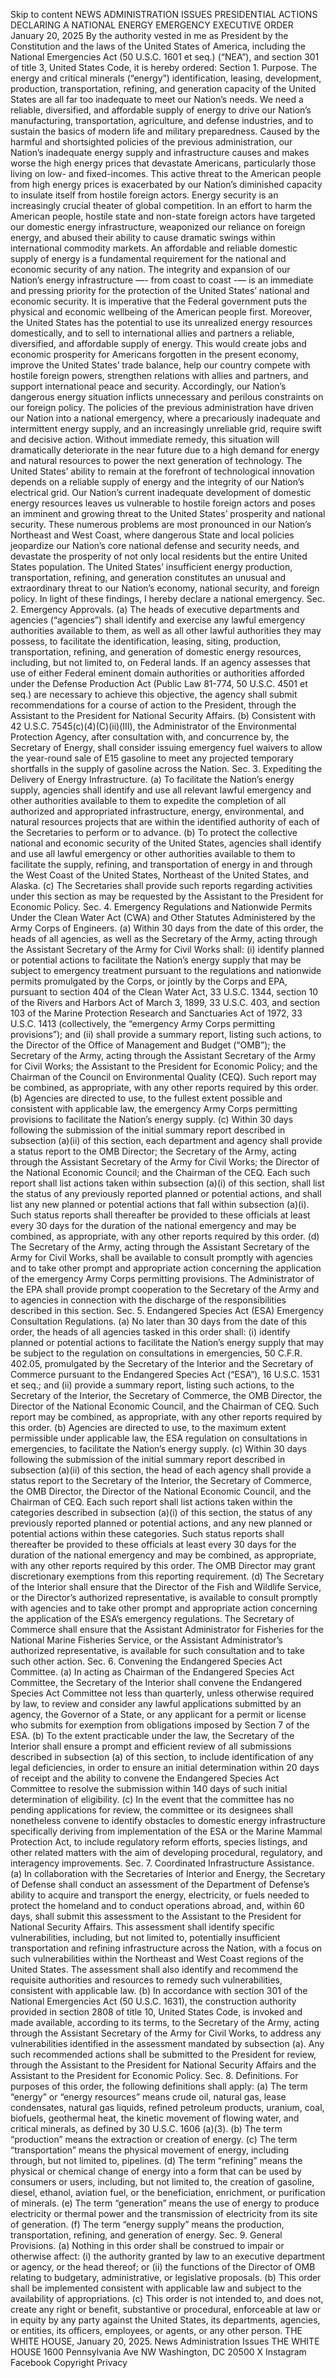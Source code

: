 Skip to content
NEWS
ADMINISTRATION
ISSUES
PRESIDENTIAL ACTIONS
DECLARING A NATIONAL ENERGY EMERGENCY
EXECUTIVE ORDER
January 20, 2025
By the authority vested in me as President by the Constitution and the laws of the United States of America, including the National Emergencies Act (50 U.S.C. 1601 et seq.) (“NEA”), and section 301 of title 3, United States Code, it is hereby ordered:
Section 1.  Purpose.  The energy and critical minerals (“energy”) identification, leasing, development, production, transportation, refining, and generation capacity of the United States are all far too inadequate to meet our Nation’s needs.  We need a reliable, diversified, and affordable supply of energy to drive our Nation’s manufacturing, transportation, agriculture, and defense industries, and to sustain the basics of modern life and military preparedness.  Caused by the harmful and shortsighted policies of the previous administration, our Nation’s inadequate energy supply and infrastructure causes and makes worse the high energy prices that devastate Americans, particularly those living on low- and fixed-incomes.
This active threat to the American people from high energy prices is exacerbated by our Nation’s diminished capacity to insulate itself from hostile foreign actors.  Energy security is an increasingly crucial theater of global competition.  In an effort to harm the American people, hostile state and non-state foreign actors have targeted our domestic energy infrastructure, weaponized our reliance on foreign energy, and abused their ability to cause dramatic swings within international commodity markets.  An affordable and reliable domestic supply of energy is a fundamental requirement for the national and economic security of any nation.
The integrity and expansion of our Nation’s energy infrastructure —- from coast to coast -— is an immediate and pressing priority for the protection of the United States’ national and economic security.  It is imperative that the Federal government puts the physical and economic wellbeing of the American people first.
Moreover, the United States has the potential to use its unrealized energy resources domestically, and to sell to international allies and partners a reliable, diversified, and affordable supply of energy.  This would create jobs and economic prosperity for Americans forgotten in the present economy, improve the United States’ trade balance, help our country compete with hostile foreign powers, strengthen relations with allies and partners, and support international peace and security.  Accordingly, our Nation’s dangerous energy situation inflicts unnecessary and perilous constraints on our foreign policy.
The policies of the previous administration have driven our Nation into a national emergency, where a precariously inadequate and intermittent energy supply, and an increasingly unreliable grid, require swift and decisive action.  Without immediate remedy, this situation will dramatically deteriorate in the near future due to a high demand for energy and natural resources to power the next generation of technology.  The United States’ ability to remain at the forefront of technological innovation depends on a reliable supply of energy and the integrity of our Nation’s electrical grid.  Our Nation’s current inadequate development of domestic energy resources leaves us vulnerable to hostile foreign actors and poses an imminent and growing threat to the United States’ prosperity and national security.
These numerous problems are most pronounced in our Nation’s Northeast and West Coast, where dangerous State and local policies jeopardize our Nation’s core national defense and security needs, and devastate the prosperity of not only local residents but the entire United States population.  The United States’ insufficient energy production, transportation, refining, and generation constitutes an unusual and extraordinary threat to our Nation’s economy, national security, and foreign policy.  In light of these findings, I hereby declare a national emergency.
Sec. 2. Emergency Approvals.  (a)  The heads of executive departments and agencies (“agencies”) shall identify and exercise any lawful emergency authorities available to them, as well as all other lawful authorities they may possess, to facilitate the identification, leasing, siting, production, transportation, refining, and generation of domestic energy resources, including, but not limited to, on Federal lands.  If an agency assesses that use of either Federal eminent domain authorities or authorities afforded under the Defense Production Act (Public Law 81-774, 50 U.S.C. 4501 et seq.) are necessary to achieve this objective, the agency shall submit recommendations for a course of action to the President, through the Assistant to the President for National Security Affairs.
(b)  Consistent with 42 U.S.C. 7545(c)(4)(C)(ii)(III), the Administrator of the Environmental Protection Agency, after consultation with, and concurrence by, the Secretary of Energy, shall consider issuing emergency fuel waivers to allow the year-round sale of E15 gasoline to meet any projected temporary shortfalls in the supply of gasoline across the Nation.
Sec. 3. Expediting the Delivery of Energy Infrastructure.  (a)   To facilitate the Nation’s energy supply, agencies shall identify and use all relevant lawful emergency and other authorities available to them to expedite the completion of all authorized and appropriated infrastructure, energy, environmental, and natural resources projects that are within the identified authority of each of the Secretaries to perform or to advance.
(b)  To protect the collective national and economic security of the United States, agencies shall identify and use all lawful emergency or other authorities available to them to facilitate the supply, refining, and transportation of energy in and through the West Coast of the United States, Northeast of the United States, and Alaska.
(c)  The Secretaries shall provide such reports regarding activities under this section as may be requested by the Assistant to the President for Economic Policy.
Sec. 4.  Emergency Regulations and Nationwide Permits Under the Clean Water Act (CWA) and Other Statutes Administered by the Army Corps of Engineers.  (a)  Within 30 days from the date of this order, the heads of all agencies, as well as the Secretary of the Army, acting through the Assistant Secretary of the Army for Civil Works shall:
(i)   identify planned or potential actions to facilitate the Nation’s energy supply that may be subject to emergency treatment pursuant to the regulations and nationwide permits promulgated by the Corps, or jointly by the Corps and EPA, pursuant to section 404 of the Clean Water Act, 33 U.S.C. 1344, section 10 of the Rivers and Harbors Act of March 3, 1899, 33 U.S.C. 403, and section 103 of the Marine Protection Research and Sanctuaries Act of 1972, 33 U.S.C. 1413 (collectively, the “emergency Army Corps permitting provisions”); and
(ii)  shall provide a summary report, listing such actions, to the Director of the Office of Management and Budget (“OMB”); the Secretary of the Army, acting through the Assistant Secretary of the Army for Civil Works; the Assistant to the President for Economic Policy; and the Chairman of the Council on Environmental Quality (CEQ).  Such report may be combined, as appropriate, with any other reports required by this order.
(b)  Agencies are directed to use, to the fullest extent possible and consistent with applicable law, the emergency Army Corps permitting provisions to facilitate the Nation’s energy supply.
(c)  Within 30 days following the submission of the initial summary report described in subsection (a)(ii) of this section, each department and agency shall provide a status report to the OMB Director; the Secretary of the Army, acting through the Assistant Secretary of the Army for Civil Works; the Director of the National Economic Council; and the Chairman of the CEQ. Each such report shall list actions taken within subsection (a)(i) of this section, shall list the status of any previously reported planned or potential actions, and shall list any new planned or potential actions that fall within subsection (a)(i).  Such status reports shall thereafter be provided to these officials at least every 30 days for the duration of the national emergency and may be combined, as appropriate, with any other reports required by this order.
(d)  The Secretary of the Army, acting through the Assistant Secretary of the Army for Civil Works, shall be available to consult promptly with agencies and to take other prompt and appropriate action concerning the application of the emergency Army Corps permitting provisions.  The Administrator of the EPA shall provide prompt cooperation to the Secretary of the Army and to agencies in connection with the discharge of the responsibilities described in this section.
Sec. 5. Endangered Species Act (ESA) Emergency Consultation Regulations.  (a)  No later than 30 days from the date of this order, the heads of all agencies tasked in this order shall:
(i)   identify planned or potential actions to facilitate the Nation’s energy supply that may be subject to the regulation on consultations in emergencies, 50 C.F.R. 402.05, promulgated by the Secretary of the Interior and the Secretary of Commerce pursuant to the Endangered Species Act (“ESA”), 16 U.S.C. 1531 et seq.; and
(ii)  provide a summary report, listing such actions, to the Secretary of the Interior, the Secretary of Commerce, the OMB Director, the Director of the National Economic Council, and the Chairman of CEQ.  Such report may be combined, as appropriate, with any other reports required by this order.
(b)  Agencies are directed to use, to the maximum extent permissible under applicable law, the ESA regulation on consultations in emergencies, to facilitate the Nation’s energy supply.
(c)  Within 30 days following the submission of the initial summary report described in subsection (a)(ii) of this section, the head of each agency shall provide a status report to the Secretary of the Interior, the Secretary of Commerce, the OMB Director, the Director of the National Economic Council, and the Chairman of CEQ. Each such report shall list actions taken within the categories described in subsection (a)(i) of this section, the status of any previously reported planned or potential actions, and any new planned or potential actions within these categories.  Such status reports shall thereafter be provided to these officials at least every 30 days for the duration of the national emergency and may be combined, as appropriate, with any other reports required by this order.  The OMB Director may grant discretionary exemptions from this reporting requirement.
(d)  The Secretary of the Interior shall ensure that the Director of the Fish and Wildlife Service, or the Director’s authorized representative, is available to consult promptly with agencies and to take other prompt and appropriate action concerning the application of the ESA’s emergency regulations.  The Secretary of Commerce shall ensure that the Assistant Administrator for Fisheries for the National Marine Fisheries Service, or the Assistant Administrator’s authorized representative, is available for such consultation and to take such other action.
Sec. 6. Convening the Endangered Species Act Committee.  (a)  In acting as Chairman of the Endangered Species Act Committee, the Secretary of the Interior shall convene the Endangered Species Act Committee not less than quarterly, unless otherwise required by law, to review and consider any lawful applications submitted by an agency, the Governor of a State, or any applicant for a permit or license who submits for exemption from obligations imposed by Section 7 of the ESA.
(b)  To the extent practicable under the law, the Secretary of the Interior shall ensure a prompt and efficient review of all submissions described in subsection (a) of this section, to include identification of any legal deficiencies, in order to ensure an initial determination within 20 days of receipt and the ability to convene the Endangered Species Act Committee to resolve the submission within 140 days of such initial determination of eligibility.
(c)  In the event that the committee has no pending applications for review, the committee or its designees shall nonetheless convene to identify obstacles to domestic energy infrastructure specifically deriving from implementation of the ESA or the Marine Mammal Protection Act, to include regulatory reform efforts, species listings, and other related matters with the aim of developing procedural, regulatory, and interagency improvements.
Sec. 7. Coordinated Infrastructure Assistance.  (a)  In collaboration with the Secretaries of Interior and Energy, the Secretary of Defense shall conduct an assessment of the Department of Defense’s ability to acquire and transport the energy, electricity, or fuels needed to protect the homeland and to conduct operations abroad, and, within 60 days, shall submit this assessment to the Assistant to the President for National Security Affairs.  This assessment shall identify specific vulnerabilities, including, but not limited to, potentially insufficient transportation and refining infrastructure across the Nation, with a focus on such vulnerabilities within the Northeast and West Coast regions of the United States.  The assessment shall also identify and recommend the requisite authorities and resources to remedy such vulnerabilities, consistent with applicable law.
(b)  In accordance with section 301 of the National Emergencies Act (50 U.S.C. 1631), the construction authority provided in section 2808 of title 10, United States Code, is invoked and made available, according to its terms, to the Secretary of the Army, acting through the Assistant Secretary of the Army for Civil Works, to address any vulnerabilities identified in the assessment mandated by subsection (a).  Any such recommended actions shall be submitted to the President for review, through the Assistant to the President for National Security Affairs and the Assistant to the President for Economic Policy.
Sec. 8.  Definitions.  For purposes of this order, the following definitions shall apply:
(a)  The term “energy” or “energy resources” means crude oil, natural gas, lease condensates, natural gas liquids, refined petroleum products, uranium, coal, biofuels, geothermal heat, the kinetic movement of flowing water, and critical minerals, as defined by 30 U.S.C. 1606 (a)(3).
(b)  The term “production” means the extraction or creation of energy.
(c)  The term “transportation” means the physical movement of energy, including through, but not limited to, pipelines.
(d)  The term “refining” means the physical or chemical change of energy into a form that can be used by consumers or users, including, but not limited to, the creation of gasoline, diesel, ethanol, aviation fuel, or the beneficiation, enrichment, or purification of minerals.
(e)  The term “generation” means the use of energy to produce electricity or thermal power and the transmission of electricity from its site of generation.
(f)  The term “energy supply” means the production, transportation, refining, and generation of energy.
Sec. 9. General Provisions.  (a)  Nothing in this order shall be construed to impair or otherwise affect:
(i)   the authority granted by law to an executive department or agency, or the head thereof; or
(ii)  the functions of the Director of OMB relating to budgetary, administrative, or legislative proposals.
(b)  This order shall be implemented consistent with applicable law and subject to the availability of appropriations.
(c)  This order is not intended to, and does not, create any right or benefit, substantive or procedural, enforceable at law or in equity by any party against the United States, its departments, agencies, or entities, its officers, employees, or agents, or any other person.
THE WHITE HOUSE,
    January 20, 2025.
News
Administration
Issues
THE WHITE HOUSE
1600 Pennsylvania Ave NW
Washington, DC 20500
X
Instagram
Facebook
Copyright
Privacy
